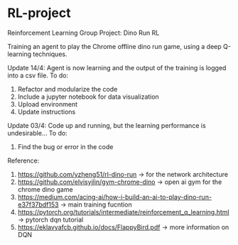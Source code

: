 # RL-project
Reinforcement Learning Group Project: Dino Run RL

Training an agent to play the Chrome offline dino run game, using a deep Q-learning techniques.

Update 14/4:
Agent is now learning and the output of the training is logged into a csv file.
To do:
1) Refactor and modularize the code
2) Include a jupyter notebook for data visualization
3) Upload environment
4) Update instructions


Update 03/4:
Code up and running, but the learning performance is undesirable...
To do:
1) Find the bug or error in the code

Reference:
1) https://github.com/yzheng51/rl-dino-run -> for the network architecture
2) https://github.com/elvisyjlin/gym-chrome-dino -> open ai gym for the chrome dino game
3) https://medium.com/acing-ai/how-i-build-an-ai-to-play-dino-run-e37f37bdf153 -> main training fucntion
4) https://pytorch.org/tutorials/intermediate/reinforcement_q_learning.html -> pytorch dqn tutorial
5) https://eklavyafcb.github.io/docs/FlappyBird.pdf -> more information on DQN
